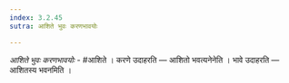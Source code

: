 ```yaml
---
index: 3.2.45
sutra: आशिते भुवः करणभावयोः

---
```

_आशिते भुवः करणभावयोः_ - #आशिते । करणे उदाहरति —  आशितो भवत्यनेनेति । भावे उदाहरति —  आशितस्य भवनमिति ।